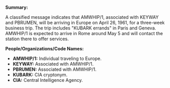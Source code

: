 **Summary:**

A classified message indicates that AMWHIP/1, associated with KEYWAY and PBRUMEN, will be arriving in Europe on April 26, 1961, for a three-week business trip. The trip includes "KUBARK errands" in Paris and Geneva. AMWHIP/1 is expected to arrive in Rome around May 5 and will contact the station there to offer services.

**People/Organizations/Code Names:**

*   **AMWHIP/1:** Individual traveling to Europe.
*   **KEYWAY:** Associated with AMWHIP/1.
*   **PBRUMEN:** Associated with AMWHIP/1.
*   **KUBARK:** CIA cryptonym.
*   **CIA:** Central Intelligence Agency.

